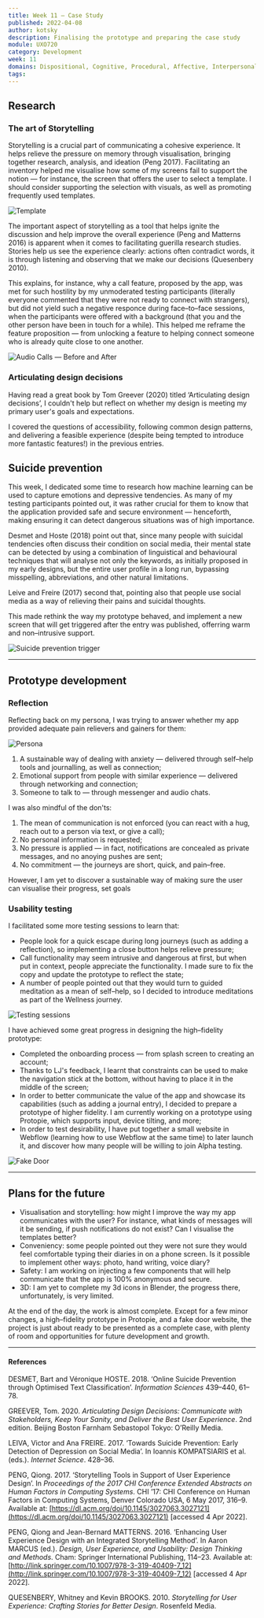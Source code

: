 ```yaml
---
title: Week 11 — Case Study
published: 2022-04-08
author: kotsky
description: Finalising the prototype and preparing the case study
module: UXO720
category: Development
week: 11
domains: Dispositional, Cognitive, Procedural, Affective, Interpersonal
tags: 
---
```


## Research
### The art of Storytelling

Storytelling is a crucial part of communicating a cohesive experience. It helps relieve the pressure on memory through visualisation, bringing together research, analysis, and ideation (Peng 2017). Facilitating an inventory helped me visualise how some of my screens fail to support the notion — for instance, the screen that offers the user to select a template. I should consider supporting the selection with visuals, as well as promoting frequently used templates. 

![Template](./img/02/11-template.png)

The important aspect of storytelling as a tool that helps ignite the discussion and help improve the overall experience (Peng and Matterns 2016) is apparent when it comes to facilitating guerilla research studies. Stories help us see the experience clearly: actions often contradict words, it is through listening and observing that we make our decisions (Quesenbery 2010). 

This explains, for instance, why a call feature, proposed by the app, was met for such hostility by my unmoderated testing participants (literally everyone commented that they were not ready to connect with strangers), but did not yield such a negative responce during face–to–face sessions, when the participants were offered with a background (that you and the other person have been in touch for a while). This helped me reframe the feature proposition — from unlocking a feature to helping connect someone who is already quite close to one another.

![Audio Calls — Before and After](./img/02/11-story.png)

### Articulating design decisions
Having read a great book by Tom Greever (2020) titled ‘Articulating design decisions’, I couldn't help but reflect on whether my design is meeting my primary user's goals and expectations.

I covered the questions of accessibility, following common design patterns, and delivering a feasible experience (despite being tempted to introduce more fantastic features!) in the previous entries. 

## Suicide prevention
This week, I dedicated some time to research how machine learning can be used to capture emotions and depressive tendencies. As many of my testing participants pointed out, it was rather crucial for them to know that the application provided safe and secure environment — henceforth, making ensuring it can detect dangerous situations was of high importance. 

Desmet and Hoste (2018) point out that, since many people with suicidal tendencies often discuss their condition on social media, their mental state can be detected by using a combination of linguistical and behavioural techniques that will analyse not only the keywords, as initially proposed in my early designs, but the entire user profile in a long run, bypassing misspelling, abbreviations, and other natural limitations.

Leive and Freire (2017) second that, pointing also that people use social media as a way of relieving their pains and suicidal thoughts. 

This made rethink the way my prototype behaved, and implement a new screen that will get triggered after the entry was published, offerring warm and non–intrusive support.

![Suicide prevention trigger](./img/02/11-trigger.png)

---

## Prototype development
### Reflection

Reflecting back on my persona, I was trying to answer whether my app provided adequate pain relievers and gainers for them:

![Persona](./img/02/03-persona.jpeg)

1. A sustainable way of dealing with anxiety — delivered through self–help tools and journalling, as well as connection;
2. Emotional support from people with similar experience — delivered through networking and connection;
3. Someone to talk to — through messenger and audio chats.

I was also mindful of the don'ts:

1. The mean of communication is not enforced (you can react with a hug, reach out to a person via text, or give a call);
2. No personal information is requested;
3. No pressure is applied — in fact, notifications are concealed as private messages, and no anoying pushes are sent;
4. No commitment — the journeys are short, quick, and pain–free.

However, I am yet to discover a sustainable way of making sure the user can visualise their progress, set goals

### Usability testing
I facilitated some more testing sessions to learn that:
- People look for a quick escape during long journeys (such as adding a reflection), so implementing a close button helps relieve pressure;
- Call functionality may seem intrusive and dangerous at first, but when put in context, people appreciate the functionality. I made sure to fix the copy and update the prototype to reflect the state;
- A number of people pointed out that they would turn to guided meditation as a mean of self–help, so I decided to introduce meditations as part of the Wellness journey.

![Testing sessions](./img/02/11-testing.jpeg)

I have achieved some great progress in designing the high–fidelity prototype:

- Completed the onboarding process — from splash screen to creating an account;
- Thanks to LJ's feedback, I learnt that constraints can be used to make the navigation stick at the bottom, without having to place it in the middle of the screen;
- In order to better communicate the value of the app and showcase its capabilities (such as adding a journal entry), I decided to prepare a prototype of higher fidelity. I am currently working on a prototype using Protopie, which supports input, device tilting, and more;
- In order to test desirability, I have put together a small website in Webflow (learning how to use Webflow at the same time) to later launch it, and discover how many people will be willing to join Alpha testing.

![Fake Door](./img/02/11-webflow.jpg)

---

## Plans for the future
- Visualisation and storytelling: how might I improve the way my app communicates with the user? For instance, what kinds of messages will it be sending, if push notifications do not exist? Can I visualise the templates better?
- Conveniency: some people pointed out they were not sure they would feel comfortable typing their diaries in on a phone screen. Is it possible to implement other ways: photo, hand writing, voice diary?
- Safety: I am working on injecting a few components that will help communicate that the app is 100% anonymous and secure.
- 3D: I am yet to complete my 3d icons in Blender, the progress there, unfortunately, is very limited.

At the end of the day, the work is almost complete. Except for a few minor changes, a high–fidelity prototype in Protopie, and a fake door website, the project is just about ready to be presented as a complete case, with plenty of room and opportunities for future development and growth.

---

#### References

DESMET, Bart and Véronique HOSTE. 2018. ‘Online Suicide Prevention through Optimised Text Classification’. _Information Sciences_ 439–440, 61–78.

GREEVER, Tom. 2020. _Articulating Design Decisions: Communicate with Stakeholders, Keep Your Sanity, and Deliver the Best User Experience_. 2nd edition. Beijing Boston Farnham Sebastopol Tokyo: O’Reilly Media.

LEIVA, Victor and Ana FREIRE. 2017. ‘Towards Suicide Prevention: Early Detection of Depression on Social Media’. In Ioannis KOMPATSIARIS et al. (eds.). _Internet Science_. 428–36.

PENG, Qiong. 2017. ‘Storytelling Tools in Support of User Experience Design’. In _Proceedings of the 2017 CHI Conference Extended Abstracts on Human Factors in Computing Systems_. CHI ’17: CHI Conference on Human Factors in Computing Systems, Denver Colorado USA, 6 May 2017, 316–9. Available at: [https://dl.acm.org/doi/10.1145/3027063.3027121](https://dl.acm.org/doi/10.1145/3027063.3027121) [accessed 4 Apr 2022].

PENG, Qiong and Jean-Bernard MATTERNS. 2016. ‘Enhancing User Experience Design with an Integrated Storytelling Method’. In Aaron MARCUS (ed.). _Design, User Experience, and Usability: Design Thinking and Methods_. Cham: Springer International Publishing, 114–23. Available at: [http://link.springer.com/10.1007/978-3-319-40409-7_12](http://link.springer.com/10.1007/978-3-319-40409-7_12) [accessed 4 Apr 2022].

QUESENBERY, Whitney and Kevin BROOKS. 2010. _Storytelling for User Experience: Crafting Stories for Better Design_. Rosenfeld Media.